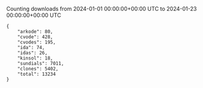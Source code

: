 
Counting downloads from 2024-01-01 00:00:00+00:00 UTC to 2024-01-23 00:00:00+00:00 UTC

```
{
    "arkode": 80,
    "cvode": 428,
    "cvodes": 195,
    "ida": 74,
    "idas": 26,
    "kinsol": 18,
    "sundials": 7011,
    "clones": 5402,
    "total": 13234
}
```
